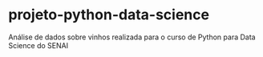 # projeto-python-data-science
Análise de dados sobre vinhos realizada para o curso de Python para Data Science do SENAI
